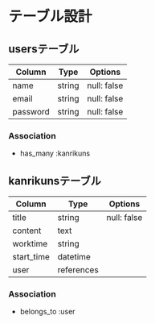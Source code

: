# テーブル設計

## usersテーブル

| Column     | Type   | Options     |
| ---------- | ------ | ----------- |
| name       | string | null: false |
| email      | string | null: false |
| password   | string | null: false |


### Association
- has_many :kanrikuns


## kanrikunsテーブル

| Column    | Type       | Options     |
| --------- | ---------- | ----------- |
| title     | string     | null: false |
| content   | text       |             |
| worktime  | string     |             |
| start_time| datetime   |             |
| user      | references |             |


### Association
- belongs_to :user